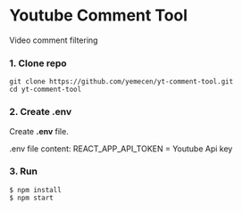 # Youtube Comment Tool
Video comment filtering

### 1. Clone repo

```
git clone https://github.com/yemecen/yt-comment-tool.git
cd yt-comment-tool
```

### 2. Create .env

Create **.env** file. 

.env file content:
REACT_APP_API_TOKEN = Youtube Api key

### 3. Run 

```
$ npm install
$ npm start
```